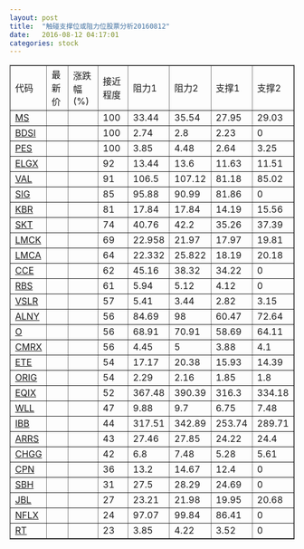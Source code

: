 ```yaml
---
layout: post
title:  "触碰支撑位或阻力位股票分析20160812"
date:   2016-08-12 04:17:01
categories: stock
---
```

<script type="text/javascript">
var stockList = []
stockList.push('gb_ms');
stockList.push('gb_bdsi');
stockList.push('gb_pes');
stockList.push('gb_elgx');
stockList.push('gb_val');
stockList.push('gb_sig');
stockList.push('gb_kbr');
stockList.push('gb_skt');
stockList.push('gb_lmck');
stockList.push('gb_lmca');
stockList.push('gb_cce');
stockList.push('gb_rbs');
stockList.push('gb_vslr');
stockList.push('gb_alny');
stockList.push('gb_o');
stockList.push('gb_cmrx');
stockList.push('gb_ete');
stockList.push('gb_orig');
stockList.push('gb_eqix');
stockList.push('gb_wll');
stockList.push('gb_ibb');
stockList.push('gb_arrs');
stockList.push('gb_chgg');
stockList.push('gb_cpn');
stockList.push('gb_sbh');
stockList.push('gb_jbl');
stockList.push('gb_nflx');
stockList.push('gb_rt');
</script>
<table border="1">
 <tr>
 <td>代码</td>
 <td>最新价</td>
 <td>涨跌幅(%)</td>
 <td>接近程度</td>
 <td>阻力1</td>
 <td>阻力2</td>
 <td>支撑1</td>
 <td>支撑2</td>
</tr>
  <tr id="ms" class="green">
  <td><a href="http://stock.finance.sina.com.cn/usstock/quotes/MS.html" target="_blank">MS</a></td><td></td><td></td><td>100</td><td>33.44</td><td>35.54</td><td>27.95</td><td>29.03</td></tr>
  <tr id="bdsi" class="red">
  <td><a href="http://stock.finance.sina.com.cn/usstock/quotes/BDSI.html" target="_blank">BDSI</a></td><td></td><td></td><td>100</td><td>2.74</td><td>2.8</td><td>2.23</td><td>0</td></tr>
  <tr id="pes" class="green">
  <td><a href="http://stock.finance.sina.com.cn/usstock/quotes/PES.html" target="_blank">PES</a></td><td></td><td></td><td>100</td><td>3.85</td><td>4.48</td><td>2.64</td><td>3.25</td></tr>
  <tr id="elgx" class="green">
  <td><a href="http://stock.finance.sina.com.cn/usstock/quotes/ELGX.html" target="_blank">ELGX</a></td><td></td><td></td><td>92</td><td>13.44</td><td>13.6</td><td>11.63</td><td>11.51</td></tr>
  <tr id="val" class="red">
  <td><a href="http://stock.finance.sina.com.cn/usstock/quotes/VAL.html" target="_blank">VAL</a></td><td></td><td></td><td>91</td><td>106.5</td><td>107.12</td><td>81.18</td><td>85.02</td></tr>
  <tr id="sig" class="red">
  <td><a href="http://stock.finance.sina.com.cn/usstock/quotes/SIG.html" target="_blank">SIG</a></td><td></td><td></td><td>85</td><td>95.88</td><td>90.99</td><td>81.86</td><td>0</td></tr>
  <tr id="kbr" class="green">
  <td><a href="http://stock.finance.sina.com.cn/usstock/quotes/KBR.html" target="_blank">KBR</a></td><td></td><td></td><td>81</td><td>17.84</td><td>17.84</td><td>14.19</td><td>15.56</td></tr>
  <tr id="skt" class="red">
  <td><a href="http://stock.finance.sina.com.cn/usstock/quotes/SKT.html" target="_blank">SKT</a></td><td></td><td></td><td>74</td><td>40.76</td><td>42.2</td><td>35.26</td><td>37.39</td></tr>
  <tr id="lmck" class="red">
  <td><a href="http://stock.finance.sina.com.cn/usstock/quotes/LMCK.html" target="_blank">LMCK</a></td><td></td><td></td><td>69</td><td>22.958</td><td>21.97</td><td>17.97</td><td>19.81</td></tr>
  <tr id="lmca" class="red">
  <td><a href="http://stock.finance.sina.com.cn/usstock/quotes/LMCA.html" target="_blank">LMCA</a></td><td></td><td></td><td>64</td><td>22.332</td><td>25.822</td><td>18.19</td><td>20.18</td></tr>
  <tr id="cce" class="green">
  <td><a href="http://stock.finance.sina.com.cn/usstock/quotes/CCE.html" target="_blank">CCE</a></td><td></td><td></td><td>62</td><td>45.16</td><td>38.32</td><td>34.22</td><td>0</td></tr>
  <tr id="rbs" class="red">
  <td><a href="http://stock.finance.sina.com.cn/usstock/quotes/RBS.html" target="_blank">RBS</a></td><td></td><td></td><td>61</td><td>5.94</td><td>5.12</td><td>4.12</td><td>0</td></tr>
  <tr id="vslr" class="red">
  <td><a href="http://stock.finance.sina.com.cn/usstock/quotes/VSLR.html" target="_blank">VSLR</a></td><td></td><td></td><td>57</td><td>5.41</td><td>3.44</td><td>2.82</td><td>3.15</td></tr>
  <tr id="alny" class="green">
  <td><a href="http://stock.finance.sina.com.cn/usstock/quotes/ALNY.html" target="_blank">ALNY</a></td><td></td><td></td><td>56</td><td>84.69</td><td>98</td><td>60.47</td><td>72.64</td></tr>
  <tr id="o" class="red">
  <td><a href="http://stock.finance.sina.com.cn/usstock/quotes/O.html" target="_blank">O</a></td><td></td><td></td><td>56</td><td>68.91</td><td>70.91</td><td>58.69</td><td>64.11</td></tr>
  <tr id="cmrx" class="green">
  <td><a href="http://stock.finance.sina.com.cn/usstock/quotes/CMRX.html" target="_blank">CMRX</a></td><td></td><td></td><td>56</td><td>4.45</td><td>5</td><td>3.88</td><td>4.1</td></tr>
  <tr id="ete" class="red">
  <td><a href="http://stock.finance.sina.com.cn/usstock/quotes/ETE.html" target="_blank">ETE</a></td><td></td><td></td><td>54</td><td>17.17</td><td>20.38</td><td>15.93</td><td>14.39</td></tr>
  <tr id="orig" class="red">
  <td><a href="http://stock.finance.sina.com.cn/usstock/quotes/ORIG.html" target="_blank">ORIG</a></td><td></td><td></td><td>54</td><td>2.29</td><td>2.16</td><td>1.85</td><td>1.8</td></tr>
  <tr id="eqix" class="green">
  <td><a href="http://stock.finance.sina.com.cn/usstock/quotes/EQIX.html" target="_blank">EQIX</a></td><td></td><td></td><td>52</td><td>367.48</td><td>390.39</td><td>316.3</td><td>334.18</td></tr>
  <tr id="wll" class="green">
  <td><a href="http://stock.finance.sina.com.cn/usstock/quotes/WLL.html" target="_blank">WLL</a></td><td></td><td></td><td>47</td><td>9.88</td><td>9.7</td><td>6.75</td><td>7.48</td></tr>
  <tr id="ibb" class="green">
  <td><a href="http://stock.finance.sina.com.cn/usstock/quotes/IBB.html" target="_blank">IBB</a></td><td></td><td></td><td>44</td><td>317.51</td><td>342.89</td><td>253.74</td><td>289.71</td></tr>
  <tr id="arrs" class="red">
  <td><a href="http://stock.finance.sina.com.cn/usstock/quotes/ARRS.html" target="_blank">ARRS</a></td><td></td><td></td><td>43</td><td>27.46</td><td>27.85</td><td>24.22</td><td>24.4</td></tr>
  <tr id="chgg" class="red">
  <td><a href="http://stock.finance.sina.com.cn/usstock/quotes/CHGG.html" target="_blank">CHGG</a></td><td></td><td></td><td>42</td><td>6.8</td><td>7.48</td><td>5.28</td><td>5.61</td></tr>
  <tr id="cpn" class="green">
  <td><a href="http://stock.finance.sina.com.cn/usstock/quotes/CPN.html" target="_blank">CPN</a></td><td></td><td></td><td>36</td><td>13.2</td><td>14.67</td><td>12.4</td><td>0</td></tr>
  <tr id="sbh" class="red">
  <td><a href="http://stock.finance.sina.com.cn/usstock/quotes/SBH.html" target="_blank">SBH</a></td><td></td><td></td><td>31</td><td>27.5</td><td>28.29</td><td>24.69</td><td>0</td></tr>
  <tr id="jbl" class="green">
  <td><a href="http://stock.finance.sina.com.cn/usstock/quotes/JBL.html" target="_blank">JBL</a></td><td></td><td></td><td>27</td><td>23.21</td><td>21.98</td><td>19.95</td><td>20.68</td></tr>
  <tr id="nflx" class="red">
  <td><a href="http://stock.finance.sina.com.cn/usstock/quotes/NFLX.html" target="_blank">NFLX</a></td><td></td><td></td><td>24</td><td>97.07</td><td>99.84</td><td>86.41</td><td>0</td></tr>
  <tr id="rt" class="red">
  <td><a href="http://stock.finance.sina.com.cn/usstock/quotes/RT.html" target="_blank">RT</a></td><td></td><td></td><td>23</td><td>3.85</td><td>4.22</td><td>3.52</td><td>0</td></tr>
</table>
